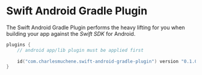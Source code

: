 # Swift Android Gradle Plugin

The Swift Android Gradle Plugin performs the heavy lifting for you when building your app against the _Swift SDK_ for Android.

```kotlin
plugins {
    // android app/lib plugin must be applied first
    
    id("com.charlesmuchene.swift-android-gradle-plugin") version "0.1.0"
}
```

